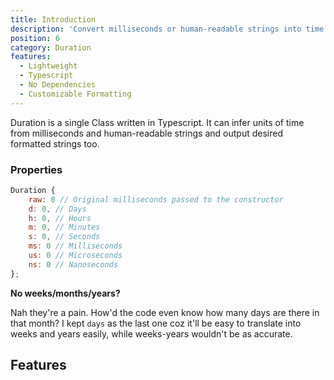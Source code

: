 ```yaml
---
title: Introduction
description: 'Convert milliseconds or human-readable strings into time units and vice versa.'
position: 6
category: Duration
features:
  - Lightweight
  - Typescript
  - No Dependencies
  - Customizable Formatting
---
```


Duration is a single Class written in Typescript. It can infer units of time
from milliseconds and human-readable strings and output desired formatted
strings too.

### Properties

```js
Duration {
    raw: 0 // Original milliseconds passed to the constructor
    d: 0, // Days
    h: 0, // Hours
    m: 0, // Minutes
    s: 0, // Seconds
    ms: 0 // Milliseconds
    us: 0 // Microseconds
    ns: 0 // Nanoseconds
};
```

**No weeks/months/years?**

Nah they're a pain. How'd the code even know how many days are there in that month? I kept `days` as the last one coz it'll be easy to translate into weeks and years easily, while weeks-years wouldn't be as accurate.

## Features

<list :items="features"></list>
